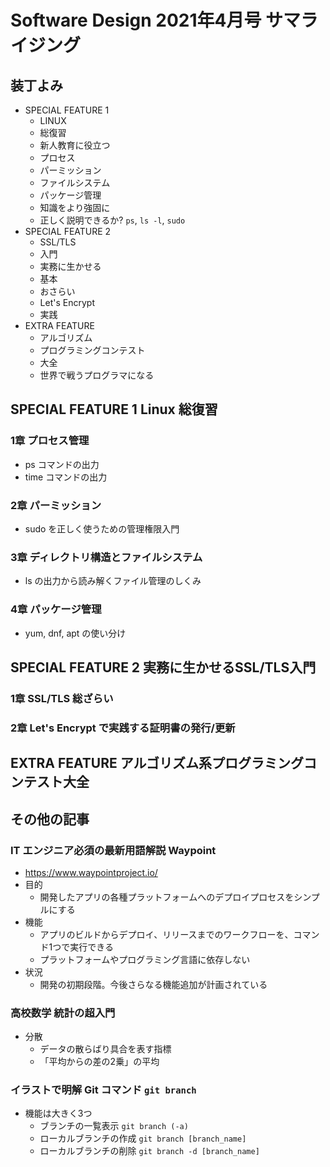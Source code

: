 # Software Design 2021年4月号 サマライジング

## 装丁よみ

- SPECIAL FEATURE 1
  - LINUX
  - 総復習
  - 新人教育に役立つ
  - プロセス
  - パーミッション
  - ファイルシステム
  - パッケージ管理
  - 知識をより強固に
  - 正しく説明できるか? `ps`, `ls -l`, `sudo`
- SPECIAL FEATURE 2
  - SSL/TLS
  - 入門
  - 実務に生かせる
  - 基本
  - おさらい
  - Let's Encrypt
  - 実践
- EXTRA FEATURE
  - アルゴリズム
  - プログラミングコンテスト
  - 大全
  - 世界で戦うプログラマになる

## SPECIAL FEATURE 1 Linux 総復習

### 1章 プロセス管理

- ps コマンドの出力
- time コマンドの出力

### 2章 パーミッション

- sudo を正しく使うための管理権限入門

### 3章 ディレクトリ構造とファイルシステム

- ls の出力から読み解くファイル管理のしくみ

### 4章 パッケージ管理

- yum, dnf, apt の使い分け

## SPECIAL FEATURE 2 実務に生かせるSSL/TLS入門

### 1章 SSL/TLS 総ざらい

### 2章 Let's Encrypt で実践する証明書の発行/更新

## EXTRA FEATURE アルゴリズム系プログラミングコンテスト大全



## その他の記事

### IT エンジニア必須の最新用語解説 Waypoint

- https://www.waypointproject.io/
- 目的
  - 開発したアプリの各種プラットフォームへのデプロイプロセスをシンプルにする
- 機能
  - アプリのビルドからデプロイ、リリースまでのワークフローを、コマンド1つで実行できる
  - プラットフォームやプログラミング言語に依存しない
- 状況
  - 開発の初期段階。今後さらなる機能追加が計画されている

### 高校数学 統計の超入門

- 分散
  - データの散らばり具合を表す指標
  - 「平均からの差の2乗」の平均

### イラストで明解 Git コマンド `git branch`

- 機能は大きく3つ
  - ブランチの一覧表示 `git branch (-a)`
  - ローカルブランチの作成 `git branch [branch_name]`
  - ローカルブランチの削除 `git branch -d [branch_name]`
